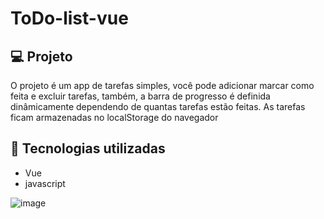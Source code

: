 # ToDo-list-vue

 ## 💻 Projeto 
   O projeto é um app de tarefas simples, você pode adicionar marcar como feita e excluir tarefas, também, a barra de progresso é definida dinâmicamente dependendo de quantas tarefas estão feitas.
  As tarefas ficam armazenadas no localStorage do navegador

## 🚀 Tecnologias utilizadas
* Vue
* javascript
 
![image](https://user-images.githubusercontent.com/94748997/201988686-94c08973-208b-4ff8-873e-361af18a66f0.png)
